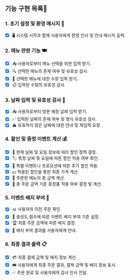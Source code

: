 ## 기능 구현 목록🚀

### 1. 초기 설정 및 환영 메시지 🌟
- [x] 🖥️ 시스템 시작과 함께 사용자에게 환영 인사 및 안내 메시지 출력.

### 2. 메뉴 관련 기능 🍽️
- [x] 📥 사용자로부터 메뉴 선택을 위한 입력 받기.
- [x] 🔍 선택한 메뉴의 존재 여부 및 유효성 검사.
- [x] 🔄 선택한 메뉴에 대한 수량 입력 받기.
- [x] 📋 입력된 수량의 유효성 검사.

### 3. 날짜 입력 및 유효성 검사 📅
- [x] 📥 사용자로부터 방문 예정 날짜 입력 받기.
- [x] ✅ 입력된 날짜의 존재 여부 및 형식 유효성 검사.
- [x] ⚠ 유효하지 않은 날짜에 대한 안내 및 재입력 요청.

### 4. 할인 및 증정 이벤트 계산 💰
- [x] 📆 현재 날짜 및 요일 정보에 따라 할인 정책 결정.
- [x] 🏷️ 특정 날짜 및 요일에 따른 할인 적용 여부 확인.
- [x] 🌟 특별 이벤트나 프로모션에 따른 추가 할인 적용.
- [x] 💵 적용된 할인을 통한 최종 가격 계산.
- [x] 🧮 주문한 메뉴의 총 금액 계산.
- [x] 🎁 총 주문 금액 기준 증정품 적용 여부 결정 및 계산.

### 5. 이벤트 배지 부여 🏅
- [x] 📊 사용자의 이전 주문 확인.
- [x] 📐 충성도 점수에 따른 이벤트 배지 부여 기준 설정.
- [x] 🏆 최종 주문 금액에 따른 배지 결정.
- [x] 📢 배지 부여 결과를 사용자에게 안내.

### 6. 최종 결과 출력 📋
- [x] 💳 최종 결제 금액 및 배지 정보 계산.
- [x] 🎟️ 사용자에게 최종 주문 결과, 결제 금액 및 배지 정보 표시.
- [x] ✅ 주문 완료 및 사용자에게 감사 인사 전달.